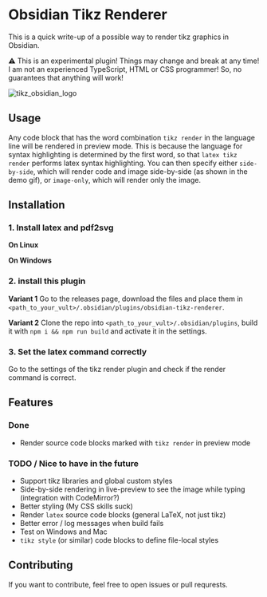 # Obsidian Tikz Renderer

This is a quick write-up of a possible way to render tikz graphics in Obsidian.

:warning: This is an experimental plugin! Things may change and break at any time! I am not an experienced TypeScript, HTML or CSS programmer! So, no guarantees that anything will work!

![tikz_obsidian_logo](https://user-images.githubusercontent.com/25043715/158750976-109bea4e-ce28-4922-a066-2e184c4c950c.gif)

## Usage

Any code block that has the word combination `tikz render` in the language line will be rendered in preview mode. 
This is because the language for syntax highlighting is determined by the first word, so that `latex tikz render` performs latex syntax highlighting.
You can then specify either `side-by-side`, which will render code and image side-by-side (as shown in the demo gif), or `image-only`, which will render only the image.

## Installation

### 1. Install latex and pdf2svg

**On Linux**

**On Windows**

### 2. install this plugin

**Variant 1**
Go to the releases page, download the files and place them in `<path_to_your_vult>/.obsidian/plugins/obsidian-tikz-renderer`.

**Variant 2**
Clone the repo into `<path_to_your_vult>/.obsidian/plugins`, build it with `npm i && npm run build` and activate it in the settings.

### 3. Set the latex command correctly

Go to the settings of the tikz render plugin and check if the render command is correct.

## Features

### Done

- Render source code blocks marked with `tikz render` in preview mode

### TODO / Nice to have in the future

- Support tikz libraries and global custom styles
- Side-by-side rendering in live-preview to see the image while typing (integration with CodeMirror?)
- Better styling (My CSS skills suck)
- Render `latex` source code blocks (general LaTeX, not just tikz)
- Better error / log messages when build fails
- Test on Windows and Mac
- `tikz style` (or similar) code blocks to define file-local styles

## Contributing

If you want to contribute, feel free to open issues or pull requrests.
